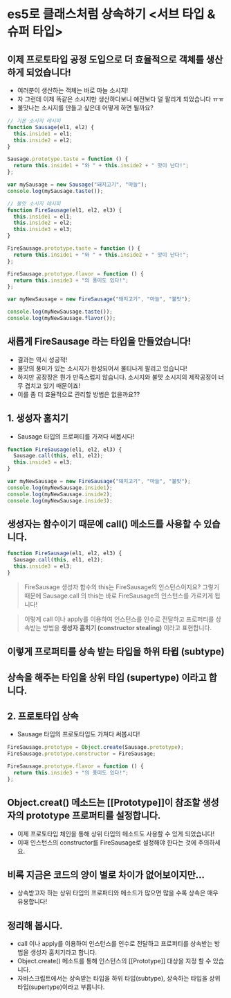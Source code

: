 # es5로 클래스처럼 상속하기 <서브 타입 & 슈퍼 타입>

## 이제 프로토타입 공정 도입으로 더 효율적으로 객체를 생산하게 되었습니다!

- 여러분이 생산하는 객체는 바로 마늘 소시지!
- 자 그런데 이제 똑같은 소시지만 생산하다보니 예전보다 덜 팔리게 되었습니다 ㅠㅠ
- 불맛나는 소시지를 만들고 싶은데 어떻게 하면 될까요?

```javascript
// 기본 소시지 레시피
function Sausage(el1, el2) {
  this.inside1 = el1;
  this.inside2 = el2;
}

Sausage.prototype.taste = function () {
  return this.inside1 + "와 " + this.inside2 + " 맛이 난다!";
};

var mySausage = new Sausage("돼지고기", "마늘");
console.log(mySausage.taste());
```

```javascript
// 불맛 소시지 레시피
function FireSausage(el1, el2, el3) {
  this.inside1 = el1;
  this.inside2 = el2;
  this.inside3 = el3;
}

FireSausage.prototype.taste = function () {
  return this.inside1 + "와 " + this.inside2 + " 맛이 난다!";
};

FireSausage.prototype.flavor = function () {
  return this.inside3 + "의 풍미도 있다!";
};

var myNewSausage = new FireSausage("돼지고기", "마늘", "불맛");

console.log(myNewSausage.taste());
console.log(myNewSausage.flavor());
```

## 새롭게 FireSausage 라는 타입을 만들었습니다!

- 결과는 역시 성공적!
- 불맛의 풍미가 있는 소시지가 완성되어서 불티나게 팔리고 있습니다!
- 하지만 공장장은 뭔가 만족스럽지 않습니다. 소시지와 불맛 소시지의 제작공정이 너무 겹치고 있기 때문이죠!
- 이를 좀 더 효율적으로 관리할 방법은 없을까요??

## 1. 생성자 훔치기

- Sausage 타입의 프로퍼티를 가져다 써봅시다!

```javascript
function FireSausage(el1, el2, el3) {
  Sausage.call(this, el1, el2);
  this.inside3 = el3;
}

var myNewSausage = new FireSausage("돼지고기", "마늘", "불맛");
console.log(myNewSausage.inside1);
console.log(myNewSausage.inside2);
console.log(myNewSausage.inside3);
```

## 생성자는 함수이기 때문에 call() 메소드를 사용할 수 있습니다.

```javascript
function FireSausage(el1, el2, el3) {
  Sausage.call(this, el1, el2);
  this.inside3 = el3;
}
```

> FireSausage 생성자 함수의 this는 FireSausage의 인스턴스이지요? 그렇기 때문에 Sausage.call 의 this는 바로 FireSausage의 인스턴스를 가르키게 됩니다!

> 이렇게 call 이나 apply를 이용하여 인스턴스를 인수로 전달하고 프로퍼티를 상속받는 방법을 **생성자 훔치기 (constructor stealing)** 이라고 표현합니다.

## 이렇게 프로퍼티를 상속 받는 타입을 하위 타윕 (subtype)

## 상속을 해주는 타입을 상위 타입 (supertype) 이라고 합니다.

## 2. 프로토타입 상속

- Sausage 타입의 프로토타입도 가져다 써봅시다!

```javascript
FireSausage.prototype = Object.create(Sausage.prototype);
FireSausage.prototype.constructor = FireSausage;

FireSausage.prototype.flavor = function () {
  return this.inside3 + "의 풍미도 있다!";
};
```

## Object.creat() 메소드는 [[Prototype]]이 참조할 생성자의 prototype 프로퍼티를 설정합니다.

- 이제 프로토타입 체인을 통해 상위 타입의 메소드도 사용할 수 있게 되었습니다!
- 이때 인스턴스의 constructor를 FireSausage로 설정해야 한다는 것에 주의하세요.

## 비록 지금은 코드의 양이 별로 차이가 없어보이지만...

- 상속받고자 하는 상위 타입의 프로퍼티와 메소드가 많으면 많을 수록 상속은 매우 유용합니다!

## 정리해 봅시다.

- call 이나 apply를 이용하여 인스턴스를 인수로 전달하고 프로퍼티를 상속받는 방법을 생성자 훔치기라고 합니다.
- Object.create() 메소드를 통해 인스턴스의 [[Prototype]] 대상을 지정 할 수 있습니다.
- 자바스크립트에서는 상속받는 타입을 하위 타입(subtype), 상속하는 타입을 상위 타입(supertype)이라고 부릅니다.
